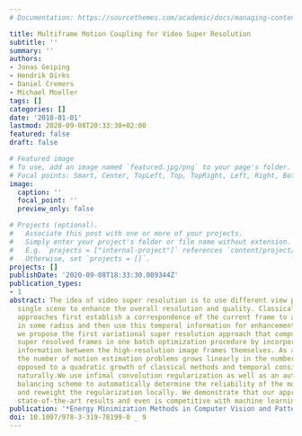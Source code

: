 ```yaml
---
# Documentation: https://sourcethemes.com/academic/docs/managing-content/

title: Multiframe Motion Coupling for Video Super Resolution
subtitle: ''
summary: ''
authors:
- Jonas Geiping
- Hendrik Dirks
- Daniel Cremers
- Michael Moeller
tags: []
categories: []
date: '2018-01-01'
lastmod: 2020-09-08T20:33:30+02:00
featured: false
draft: false

# Featured image
# To use, add an image named `featured.jpg/png` to your page's folder.
# Focal points: Smart, Center, TopLeft, Top, TopRight, Left, Right, BottomLeft, Bottom, BottomRight.
image:
  caption: ''
  focal_point: ''
  preview_only: false

# Projects (optional).
#   Associate this post with one or more of your projects.
#   Simply enter your project's folder or file name without extension.
#   E.g. `projects = ["internal-project"]` references `content/project/deep-learning/index.md`.
#   Otherwise, set `projects = []`.
projects: []
publishDate: '2020-09-08T18:33:30.089344Z'
publication_types:
- 1
abstract: The idea of video super resolution is to use different view points of a
  single scene to enhance the overall resolution and quality. Classical energy minimization
  approaches first establish a correspondence of the current frame to all its neighbors
  in some radius and then use this temporal information for enhancement. In this paper,
  we propose the first variational super resolution approach that computes several
  super resolved frames in one batch optimization procedure by incorporating motion
  information between the high-resolution image frames themselves. As a consequence,
  the number of motion estimation problems grows linearly in the number of frames,
  opposed to a quadratic growth of classical methods and temporal consistency is enforced
  naturally.We use infimal convolution regularization as well as an automatic parameter
  balancing scheme to automatically determine the reliability of the motion information
  and reweight the regularization locally. We demonstrate that our approach yields
  state-of-the-art results and even is competitive with machine learning approaches.
publication: '*Energy Minimization Methods in Computer Vision and Pattern Recognition*'
doi: 10.1007/978-3-319-78199-0 _ 9
---
```

